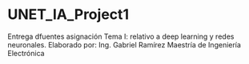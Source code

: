 # UNET_IA_Project1
Entrega dfuentes asignación Tema I: relativo a deep learning y redes neuronales.
Elaborado por: Ing. Gabriel Ramírez
Maestría de Ingeniería Electrónica
